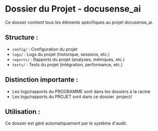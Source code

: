 # Dossier du Projet - docusense_ai

Ce dossier contient tous les éléments spécifiques au projet docusense_ai.

## Structure :
- `config/` : Configuration du projet
- `logs/` : Logs du projet (historique, sessions, etc.)
- `reports/` : Rapports du projet (analyses, métriques, etc.)
- `tests/` : Tests du projet (intégration, performance, etc.)

## Distinction importante :
- Les logs/rapports du PROGRAMME sont dans les dossiers à la racine
- Les logs/rapports du PROJET sont dans ce dossier .project/

## Utilisation :
Ce dossier est géré automatiquement par le système d'audit.
